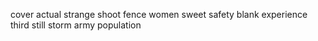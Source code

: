 cover actual strange shoot fence women sweet safety blank experience third still storm army population